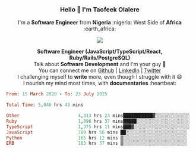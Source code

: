 ### **<p align='center'>Hello 👋 I'm Taofeek Olalere</p>**

<p align='center'>I'm a <strong>Software Engineer</strong> from <strong>Nigeria</strong> :nigeria: West Side of <strong>Africa</strong> :earth_africa:	</p>

<p align='center'> <img src='https://github-readme-stats.vercel.app/api?username=teekaytech&show_icons=true&theme=dark'> </p>


<p align='center'>
  <b>Software Engineer (JavaScript/TypeScript/React, Ruby/Rails/PostgreSQL)</b><br />
  Talk about <strong>Software Development</strong> and I'm your guy 👯 <br />
  You can connect me on <a href="https://github.com/teekaytech">Github</a> | <a href="https://linkedin.com/in/olaleretaofeek">LinkedIn</a> | <a href="https://twitter.com/ola_lere">Twitter</a> <br />
  I challenging myself to <strong>write</strong> more, even though I struggle with it 😄 <br />
  I nourish my mind most times, with <strong>documentaries</strong> :heartbeat:
</p>

<!--START_SECTION:waka-->

```ruby
From: 15 March 2020 - To: 23 July 2025

Total Time: 5,046 hrs 43 mins

Other                      4,313 hrs 23 mins███████████▓░░░░░░░░░░░░░   46.08 %
Ruby                       1,896 hrs 37 mins█████░░░░░░░░░░░░░░░░░░░░   20.26 %
TypeScript                 1,375 hrs 11 mins███▓░░░░░░░░░░░░░░░░░░░░░   14.69 %
JavaScript                 789 hrs 56 mins ██░░░░░░░░░░░░░░░░░░░░░░░   08.44 %
Python                     165 hrs 12 mins ▒░░░░░░░░░░░░░░░░░░░░░░░░   01.77 %
ERB                        163 hrs 37 mins ▒░░░░░░░░░░░░░░░░░░░░░░░░   01.75 %
```

<!--END_SECTION:waka-->
<!--
**teekaytech/teekaytech** is a ✨ _special_ ✨ repository because its `README.md` (this file) appears on your GitHub profile.

Here are some ideas to get you started:

- 🔭 I’m currently working on ...
- 🌱 I’m currently learning ...
- 👯 I’m looking to collaborate on ...
- 🤔 I’m looking for help with ...
- 💬 Ask me about ...
- 📫 How to reach me: ...
- 😄 Pronouns: ...
- ⚡ Fun fact: ...
-->
